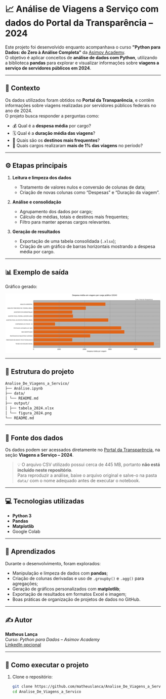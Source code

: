 # 📈 Análise de Viagens a Serviço com dados do Portal da Transparência – 2024

Este projeto foi desenvolvido enquanto acompanhava o curso **"Python para Dados: do Zero à Análise Completa"** da [Asimov Academy](https://asimov.academy).  
O objetivo é aplicar conceitos de **análise de dados com Python**, utilizando a biblioteca **pandas** para explorar e visualizar informações sobre **viagens a serviço de servidores públicos em 2024**.

---

## 🧩 Contexto

Os dados utilizados foram obtidos no **Portal da Transparência**, e contêm informações sobre viagens realizadas por servidores públicos federais no ano de 2024.  
O projeto busca responder a perguntas como:

- 💰 Qual é a **despesa média** por cargo?
- 🗓️ Qual é a **duração média das viagens**?
- 📍 Quais são os **destinos mais frequentes**?
- 👥 Quais cargos realizaram **mais de 1% das viagens** no período?

---

## ⚙️ Etapas principais

1. **Leitura e limpeza dos dados**
   - Tratamento de valores nulos e conversão de colunas de data;
   - Criação de novas colunas como “Despesas” e “Duração da viagem”.

2. **Análise e consolidação**
   - Agrupamento dos dados por cargo;
   - Cálculo de médias, totais e destinos mais frequentes;
   - Filtro para manter apenas cargos relevantes.

3. **Geração de resultados**
   - Exportação de uma tabela consolidada (`.xlsx`);
   - Criação de um gráfico de barras horizontais mostrando a despesa média por cargo.

---

## 📊 Exemplo de saída

Gráfico gerado:

![Despesa média por cargo](output/figura_2024.png)

---

## 📁 Estrutura do projeto
```
Analise_De_Viagens_a_Servico/
├── Análise.ipynb
├── data/
│ └── README.md
├── output/
│ ├── tabela_2024.xlsx
│ └── figura_2024.png
└── README.md
```

---

## 🔗 Fonte dos dados

Os dados podem ser acessados diretamente no [Portal da Transparência](https://www.portaltransparencia.gov.br/), na seção **Viagens a Serviço – 2024**.

> 💡 O arquivo CSV utilizado possui cerca de 445 MB, portanto **não está incluído neste repositório**.  
> Para reproduzir a análise, baixe o arquivo original e salve-o na pasta `data/` com o nome adequado antes de executar o notebook.

---

## 💻 Tecnologias utilizadas

- **Python 3**
- **Pandas**
- **Matplotlib**
- Google Colab

---

## 🧠 Aprendizados

Durante o desenvolvimento, foram explorados:
- Manipulação e limpeza de dados com **pandas**;
- Criação de colunas derivadas e uso de `.groupby()` e `.agg()` para agregações;
- Geração de gráficos personalizados com **matplotlib**;
- Exportação de resultados em formatos Excel e imagem;
- Boas práticas de organização de projetos de dados no GitHub.

---

## ✍️ Autor

**Matheus Lança**  
Curso: *Python para Dados – Asimov Academy*  
[LinkedIn opcional](#)

---

## 🚀 Como executar o projeto

1. Clone o repositório:
   ```bash
   git clone https://github.com/matheuslanca/Analise_De_Viagens_a_Servico.git
   cd Analise_De_Viagens_a_Servico


